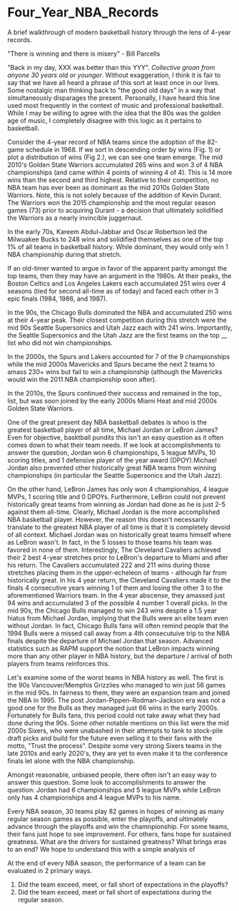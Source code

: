 # Four_Year_NBA_Records

A brief walkthrough of modern basketball history through the lens of 4-year records. 

"There is winning and there is misery" - Bill Parcells

"Back in my day, XXX was better than this YYY". *Collective groan from anyone 30 years old or younger*. Without exaggeration, I think it is fair to say that we have all heard a phrase of this sort at least once in our lives. Some nostalgic man thinking back to "the good old days" in a way that simultaneously disparages the present. Personally, I have heard this line used most frequently in the context of music and professional basketball. While I may be willing to agree with the idea that the 80s was the golden age of music, I completely disagree with this logic as it pertains to basketball.

Consider the 4-year record of NBA teams since the adoption of the 82-game schedule in 1968. If we sort in descending order by wins (Fig. 1) or plot a distribution of wins (Fig 2.), we can see one team emerge. The mid 2010's Golden State Warriors accumulated 265 wins and won 3 of 4 NBA championships (and came within 4 points of winning 4 of 4). This is 14 more wins than the second and third highest. Relative to their competition, no NBA team has ever been as dominant as the mid 2010s Golden State Warriors. Note, this is not solely because of the addition of Kevin Durant. The Warriors won the 2015 championship and the most regular season games (73) prior to acquiring Durant - a decision that ultimately solidified the Warriors as a nearly invincible juggernaut. 

In the early 70s, Kareem Abdul-Jabbar and Oscar Robertson led the Milwuakee Bucks to 248 wins and solidified themselves as one of the top 1% of all teams in basketball history. While dominant, they would only win 1 NBA championship during that stretch. 

If an old-timer wanted to argue in favor of the apparent parity amongst the top teams, then they may have an argument in the 1980s. At their peaks, the Boston Celtics and Los Angeles Lakers each accumulated 251 wins over 4 seasons (tied for second all-time as of today) and faced each other in 3 epic finals (1984, 1986, and 1987). 

In the 90s, the Chicago Bulls dominated the NBA and accumulated 250 wins at their 4-year peak. Their closest competition during this stretch were the mid 90s Seattle Supersonics and Utah Jazz each with 241 wins. Importantly, the Seattle Supersonics and the Utah Jazz are the first teams on the top __ list who did not win championships. 

In the 2000s, the Spurs and Lakers accounted for 7 of the 9 championships while the mid 2000s Mavericks and Spurs became the next 2 teams to amass 230+ wins but fail to win a championship (although the Mavericks would win the 2011 NBA championship soon after). 

In the 2010s, the Spurs continued their success and remained in the top_ list, but was soon joined by the early 2000s Miami Heat and mid 2000s Golden State Warriors. 

One of the great present day NBA basketball debates is whoo is the greatest basketball player of all time, Michael Jordan or LeBron James? Even for objective, basktball pundits this isn't an easy question as it often comes down to what their team needs. If we look at accomplishments to answer the question, Jordan won 6 championships, 5 league MVPs, 10 scoring titles, and 1 defensive player of the year award (DPOY).Michael Jordan also prevented other historically great NBA teams from winning championships (in particular the Seattle Supersonics and the Utah Jazz). 

On the other hand, LeBron James has only won 4 championships, 4 league MVPs, 1 scoring title and 0 DPOYs. Furthermore, LeBron could not prevent historically great teams from winning as Jordan had done as he is just 2-5 against them all-time. Clearly, Michael Jordan is the more accomplished NBA basketball player. However, the reason this doesn't necessarily translate to the greatest NBA player of all time is that it is completely devoid of all context. Michael Jordan was on historically great teams himself where as LeBron wasn't. In fact, in the 5 losses to those teams his team was favored in none of them. Interestingly, The Cleveland Cavaliers achieved their 2 best 4-year stretches prior to LeBron's departure to Miami and after his return. The Cavaliers accumulated 222 and 211 wins during those stretches placing them in the upper-echeleon of teams - although far from historically great. In his 4 year return, the Cleveland Cavaliers made it to the finals 4 consecutive years winning 1 of them and losing the other 3 to the aforementioned Warriors team. In the 4 year abscense, they amassed just 94 wins and accumulated 3 of the possible 4 number 1 overall picks. In the mid 90s, the Chicago Bulls managed to win 243 wins despite a 1.5 year hiatus from Michael Jordan, implying that the Bulls were an elite team even without Jordan. In fact, Chicago Bulls fans will often remind people that the 1994 Bulls were a missed call away from a 4th consecutuive trip to the NBA finals despite the departure of Michael Jordan that season.  Advanced statistics such as RAPM support the notion that LeBron impacts winning more than any other player in NBA history, but the departure / arrival of both players from teams reinforces this. 

Let's examine some of the worst teams in NBA history as well. The first is the 90s Vancouver/Memphis Grizzlies who managed to win just 56 games in the mid 90s. In fairness to them, they were an expansion team and joined the NBA in 1995. The post Jordan-Pippen-Rodman-Jackson era was not a good one for the Bulls as they managed just 66 wins in the early 2000s. Fortunately for Bulls fans, this period could not take away what they had done during the 90s. Some other notable mentions on this list were the mid 2000s Sixers, who were unabashed in their attempts to tank to stock-pile draft picks and build for the future even selling it to their fans with the motto, "Trust the process". Despite some very strong Sixers teams in the late 2010s and early 2020's, they are yet to even make it to the conference finals let alone with the NBA championship. 












Amongst reasonable, unbiased people, there often isn't an easy way to answer this question. Some look to accomplishments to answer the question: Jordan had 6 championships and 5 league MVPs while LeBron only has 4 championships and 4 league MVPs to his name. 

Every NBA season, 30 teams play 82 games in hopes of winning as many regular season games as possible, enter the playoffs, and ultimately advance through the playoffs and win the chamnpionship. For some teams, their fans just hope to see improvement. For others, fans hope for sustained greatness. What are the drivers for sustained greatness? What brings eras to an end? We hope to understand this with a simple analysis of 


At the end of every NBA season, the performance of a team can be evaluated in 2 primary ways. 
1. Did the team exceed, meet, or fall short of expectations in the playoffs? 
2. Did the team exceed, meet or fall short of expectations during the regular season. 

